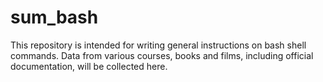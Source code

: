 # sum_bash
This repository is intended for writing general instructions on bash shell commands.
Data from various courses, books and films, including official documentation, will be collected here.
